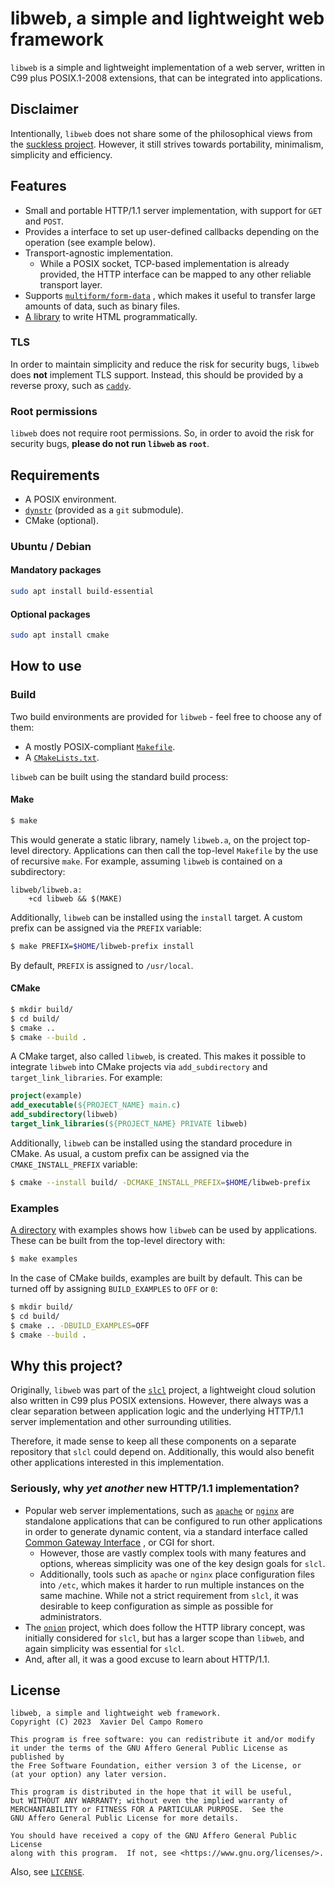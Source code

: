 # libweb, a simple and lightweight web framework

`libweb` is a simple and lightweight implementation of a web server, written in
C99 plus POSIX.1-2008 extensions, that can be integrated into applications.

## Disclaimer

Intentionally, `libweb` does not share some of the philosophical views from the
[suckless project](https://suckless.org). However, it still strives towards
portability, minimalism, simplicity and efficiency.

## Features

- Small and portable HTTP/1.1 server implementation, with support for
`GET` and `POST`.
- Provides a interface to set up user-defined callbacks depending on
the operation (see example below).
- Transport-agnostic implementation.
    - While a POSIX socket, TCP-based implementation is already
    provided, the HTTP interface can be mapped to any other reliable
    transport layer.
- Supports [`multiform/form-data`](https://developer.mozilla.org/en-US/docs/Web/HTTP/Methods/POST)
, which makes it useful to transfer large amounts of data, such as
binary files.
- [A library](include/libweb/html.h) to write HTML programmatically.

### TLS

In order to maintain simplicity and reduce the risk for security bugs, `libweb`
does **not** implement TLS support. Instead, this should be provided by a
reverse proxy, such as [`caddy`](https://caddyserver.com/).

### Root permissions

`libweb` does not require root permissions. So, in order to avoid the
risk for security bugs, **please do not run `libweb` as `root`**.

## Requirements

- A POSIX environment.
- [`dynstr`](https://gitea.privatedns.org/xavi/dynstr)
(provided as a `git` submodule).
- CMake (optional).

### Ubuntu / Debian

#### Mandatory packages

```sh
sudo apt install build-essential
```

#### Optional packages

```sh
sudo apt install cmake
```

## How to use
### Build

Two build environments are provided for `libweb` - feel free to choose any of
them:

- A mostly POSIX-compliant [`Makefile`](Makefile).
- A [`CMakeLists.txt`](CMakeLists.txt).

`libweb` can be built using the standard build process:

#### Make

```sh
$ make
```

This would generate a static library, namely `libweb.a`, on the project
top-level directory. Applications can then call the top-level `Makefile` by
the use of recursive `make`. For example, assuming `libweb` is contained on a
subdirectory:

```make
libweb/libweb.a:
    +cd libweb && $(MAKE)
```

Additionally, `libweb` can be installed using the `install` target. A
custom prefix can be assigned via the `PREFIX` variable:

```sh
$ make PREFIX=$HOME/libweb-prefix install
```

By default, `PREFIX` is assigned to `/usr/local`.

#### CMake

```sh
$ mkdir build/
$ cd build/
$ cmake ..
$ cmake --build .
```

A CMake target, also called `libweb`, is created. This makes it possible
to integrate `libweb` into CMake projects via `add_subdirectory` and
`target_link_libraries`. For example:

```cmake
project(example)
add_executable(${PROJECT_NAME} main.c)
add_subdirectory(libweb)
target_link_libraries(${PROJECT_NAME} PRIVATE libweb)
```

Additionally, `libweb` can be installed using the standard procedure
in CMake. As usual, a custom prefix can be assigned via the
`CMAKE_INSTALL_PREFIX` variable:

```sh
$ cmake --install build/ -DCMAKE_INSTALL_PREFIX=$HOME/libweb-prefix
```

### Examples

[A directory](examples) with examples shows how `libweb` can be used by
applications. These can be built from the top-level directory with:

```sh
$ make examples
```

In the case of CMake builds, examples are built by default. This can be turned
off by assigning `BUILD_EXAMPLES` to `OFF` or `0`:

```sh
$ mkdir build/
$ cd build/
$ cmake .. -DBUILD_EXAMPLES=OFF
$ cmake --build .
```

## Why this project?

Originally, `libweb` was part of the
[`slcl`](https://gitea.privatedns.org/xavi92/slcl) project, a lightweight
cloud solution also written in C99 plus POSIX extensions. However, there
always was a clear separation between application logic and the underlying
HTTP/1.1 server implementation and other surrounding utilities.

Therefore, it made sense to keep all these components on a separate
repository that `slcl` could depend on. Additionally, this would also
benefit other applications interested in this implementation.

### Seriously, why _yet another_ new HTTP/1.1 implementation?

- Popular web server implementations, such as
[`apache`](https://httpd.apache.org/) or [`nginx`](https://nginx.net) are
standalone applications that can be configured to run other
applications in order to generate dynamic content, via a standard
interface called
[Common Gateway Interface](https://en.wikipedia.org/wiki/Common_Gateway_Interface)
, or CGI for short.
    - However, those are vastly complex tools with many features and
    options, whereas simplicity was one of the key design goals for
    `slcl`.
    - Additionally, tools such as `apache` or `nginx` place
    configuration files into `/etc`, which makes it harder to run
    multiple instances on the same machine. While not a strict
    requirement from `slcl`, it was desirable to keep configuration as
    simple as possible for administrators.
- The [`onion`](https://github.com/davidmoreno/onion) project, which
does follow the HTTP library concept, was initially considered for
`slcl`, but has a larger scope than `libweb`, and again simplicity was
essential for `slcl`.
- And, after all, it was a good excuse to learn about HTTP/1.1.

## License

```
libweb, a simple and lightweight web framework.
Copyright (C) 2023  Xavier Del Campo Romero

This program is free software: you can redistribute it and/or modify
it under the terms of the GNU Affero General Public License as published by
the Free Software Foundation, either version 3 of the License, or
(at your option) any later version.

This program is distributed in the hope that it will be useful,
but WITHOUT ANY WARRANTY; without even the implied warranty of
MERCHANTABILITY or FITNESS FOR A PARTICULAR PURPOSE.  See the
GNU Affero General Public License for more details.

You should have received a copy of the GNU Affero General Public License
along with this program.  If not, see <https://www.gnu.org/licenses/>.
```

Also, see [`LICENSE`](LICENSE).
